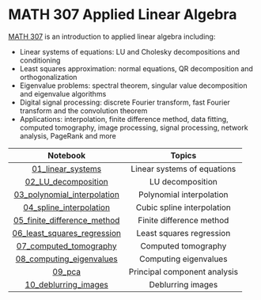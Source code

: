 # MATH 307 Applied Linear Algebra

[MATH 307](https://courses.students.ubc.ca/cs/courseschedule?pname=subjarea&tname=subj-course&dept=MATH&course=307) is an introduction to applied linear algebra including:

* Linear systems of equations: LU and Cholesky decompositions and conditioning
* Least squares approximation: normal equations, QR decomposition and orthogonalization
* Eigenvalue problems: spectral theorem, singular value decomposition and eigenvalue algorithms
* Digital signal processing: discrete Fourier transform, fast Fourier transform and the convolution theorem
* Applications: interpolation, finite difference method, data fitting, computed tomography, image processing, signal processing, network analysis, PageRank and more

| Notebook | Topics |
| :---: | :---: |
| [01_linear_systems](01_linear_systems.ipynb) | Linear systems of equations |
| [02_LU_decomposition](02_LU_decomposition.ipynb) | LU decomposition |
| [03_polynomial_interpolation](01_polynomial_interpolation.ipynb) | Polynomial interpolation |
| [04_spline_interpolation](04_spline_interpolation.ipynb) | Cubic spline interpolation |
| [05_finite_difference_method](05_finite_difference_method.ipynb) | Finite difference method |
| [06_least_squares_regression](06_least_squares_regression.ipynb) | Least squares regression |
| [07_computed_tomography](07_computed_tomography.ipynb) | Computed tomography |
| [08_computing_eigenvalues](08_computing_eigenvalues.ipynb) | Computing eigenvalues |
| [09_pca](09_pca.ipynb) | Principal component analysis |
| [10_deblurring_images](10_deblurring_images.ipynb) | Deblurring images |